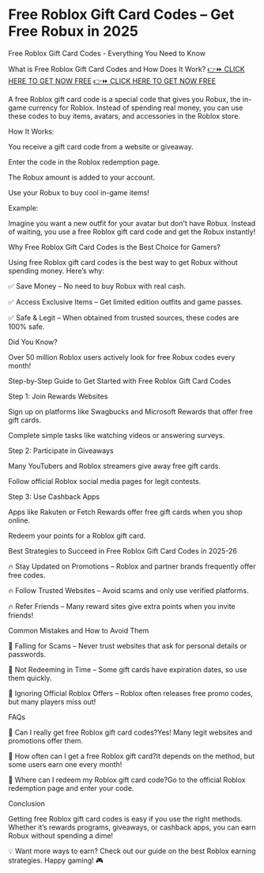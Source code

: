 # Free Roblox Gift Card Codes – Get Free Robux in 2025
Free Roblox Gift Card Codes - Everything You Need to Know

What is Free Roblox Gift Card Codes and How Does It Work?
[👉⏩ CLICK HERE TO GET NOW FREE](https://ecomadboosters.xyz/free%20robux%20gift%20card%20codes/)
[👉⏩ CLICK HERE TO GET NOW FREE](https://ecomadboosters.xyz/free%20robux%20gift%20card%20codes/)

A free Roblox gift card code is a special code that gives you Robux, the in-game currency for Roblox. Instead of spending real money, you can use these codes to buy items, avatars, and accessories in the Roblox store.

How It Works:

You receive a gift card code from a website or giveaway.

Enter the code in the Roblox redemption page.

The Robux amount is added to your account.

Use your Robux to buy cool in-game items!

Example:

Imagine you want a new outfit for your avatar but don't have Robux. Instead of waiting, you use a free Roblox gift card code and get the Robux instantly!

Why Free Roblox Gift Card Codes is the Best Choice for Gamers?

Using free Roblox gift card codes is the best way to get Robux without spending money. Here’s why:

✅ Save Money – No need to buy Robux with real cash.

✅ Access Exclusive Items – Get limited edition outfits and game passes.

✅ Safe & Legit – When obtained from trusted sources, these codes are 100% safe.

Did You Know?

Over 50 million Roblox users actively look for free Robux codes every month!

Step-by-Step Guide to Get Started with Free Roblox Gift Card Codes

Step 1: Join Rewards Websites

Sign up on platforms like Swagbucks and Microsoft Rewards that offer free gift cards.

Complete simple tasks like watching videos or answering surveys.

Step 2: Participate in Giveaways

Many YouTubers and Roblox streamers give away free gift cards.

Follow official Roblox social media pages for legit contests.

Step 3: Use Cashback Apps

Apps like Rakuten or Fetch Rewards offer free gift cards when you shop online.

Redeem your points for a Roblox gift card.

Best Strategies to Succeed in Free Roblox Gift Card Codes in 2025-26

🔥 Stay Updated on Promotions – Roblox and partner brands frequently offer free codes.

🔥 Follow Trusted Websites – Avoid scams and only use verified platforms.

🔥 Refer Friends – Many reward sites give extra points when you invite friends!

Common Mistakes and How to Avoid Them

🚫 Falling for Scams – Never trust websites that ask for personal details or passwords.

🚫 Not Redeeming in Time – Some gift cards have expiration dates, so use them quickly.

🚫 Ignoring Official Roblox Offers – Roblox often releases free promo codes, but many players miss out!

FAQs

🔹 Can I really get free Roblox gift card codes?Yes! Many legit websites and promotions offer them.

🔹 How often can I get a free Roblox gift card?It depends on the method, but some users earn one every month!

🔹 Where can I redeem my Roblox gift card code?Go to the official Roblox redemption page and enter your code.

Conclusion

Getting free Roblox gift card codes is easy if you use the right methods. Whether it’s rewards programs, giveaways, or cashback apps, you can earn Robux without spending a dime!

💡 Want more ways to earn? Check out our guide on the best Roblox earning strategies. Happy gaming! 🎮
